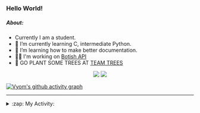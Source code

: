 ### Hello World!

##### About:
- Currently I am a student.
- 🌱 I’m currently learning C, intermediate Python.
- 🌱 I’m learning how to make better documentation.
- 👨‍💻 I'm working on [Botish API](https://github.com/Vyvy-vi/api)
- 🌱 GO PLANT SOME TREES AT [TEAM TREES](https://teamtrees.org/)

<p align="center">
  <a href="https://twitter.com/Vyvy_viM"><img target="_blank" src="https://img.shields.io/badge/twitter%20@Vyvy_viM-0D95E8?style=for-the-badge&logo=twitter&logoColor=white"/></a> 
  <a href="https://vyvy-vi.github.io/portfolio"><img target="_blank" src="https://img.shields.io/badge/-I_love_open_source-green?style=for-the-badge&logo=github&logoColor=black"/></a> 
</p>

[![Vyom's github activity graph](https://activity-graph.herokuapp.com/graph?username=Vyvy-vi)](https://github.com/ashutosh00710/github-readme-activity-graph)

---
<details>
  <summary>:zap: My Activity:</summary>
  
<!--START_SECTION:waka-->
![Code Time](http://img.shields.io/badge/Code%20Time-695%20hrs%2042%20mins-blue)

**I'm a Night 🦉** 

```text
🌞 Morning    52 commits     ██░░░░░░░░░░░░░░░░░░░░░░░   7.78% 
🌆 Daytime    151 commits    █████░░░░░░░░░░░░░░░░░░░░   22.6% 
🌃 Evening    235 commits    ████████░░░░░░░░░░░░░░░░░   35.18% 
🌙 Night      230 commits    ████████░░░░░░░░░░░░░░░░░   34.43%

```
📅 **I'm Most Productive on Sunday** 

```text
Monday       66 commits     ██░░░░░░░░░░░░░░░░░░░░░░░   9.88% 
Tuesday      113 commits    ████░░░░░░░░░░░░░░░░░░░░░   16.92% 
Wednesday    105 commits    ████░░░░░░░░░░░░░░░░░░░░░   15.72% 
Thursday     93 commits     ███░░░░░░░░░░░░░░░░░░░░░░   13.92% 
Friday       75 commits     ██░░░░░░░░░░░░░░░░░░░░░░░   11.23% 
Saturday     82 commits     ███░░░░░░░░░░░░░░░░░░░░░░   12.28% 
Sunday       134 commits    █████░░░░░░░░░░░░░░░░░░░░   20.06%

```


📊 **This Week I Spent My Time On** 

```text
🔥 Editors: 
VS Code                  15 hrs 2 mins       ██████████████████████░░░   87.65% 
Vim                      2 hrs 7 mins        ███░░░░░░░░░░░░░░░░░░░░░░   12.35%

🐱‍💻 Projects: 
praise_backend_js        11 hrs 7 mins       ████████████████░░░░░░░░░   64.84% 
Unknown Project          3 hrs 1 min         ████░░░░░░░░░░░░░░░░░░░░░   17.62% 
discord-bot-army         1 hr 24 mins        ██░░░░░░░░░░░░░░░░░░░░░░░   8.21% 
onboarding-bot           59 mins             █░░░░░░░░░░░░░░░░░░░░░░░░   5.81% 
file-utils               25 mins             ░░░░░░░░░░░░░░░░░░░░░░░░░   2.47%

```


 Last Updated on 28/03/2022 14:07:14 UTC
<!--END_SECTION:waka-->
</details>
